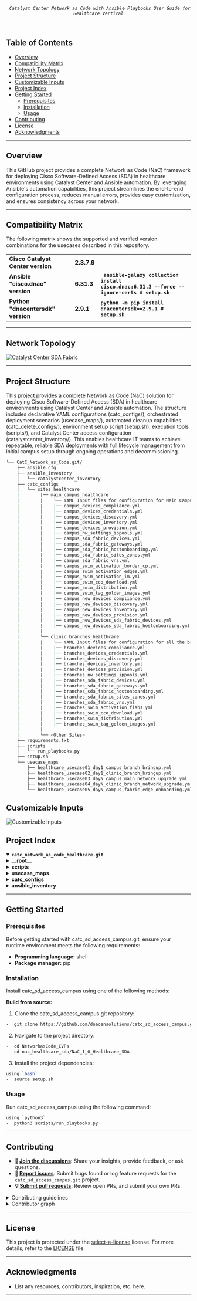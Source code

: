<p align="center">
	<em><code> Catalyst Center Network as Code with Ansible Playbooks User Guide for Healthcare Vertical</code></em>
</p>
<p align="center">
	<!-- default option, no dependency badges. -->
</p>
<br>

##  Table of Contents

- [Overview](#overview)
- [Compatibility Matrix](#compatibility-matrix)
- [Network Topology](#network-topology)  
- [Project Structure](#project-structure)
- [Customizable Inputs](#customizable-inputs)
- [Project Index](#project-index)
- [Getting Started](#getting-started)
  - [Prerequisites](#prerequisites)
  - [Installation](#installation)
  - [Usage](#usage)
- [Contributing](#contributing)
- [License](#license)
- [Acknowledgments](#acknowledgments)

---
## Overview
This GitHub project provides a complete Network as Code (NaC) framework for deploying Cisco Software-Defined Access (SDA) in healthcare environments using Catalyst Center and Ansible automation.
By leveraging Ansible's automation capabilities, this project streamlines the end-to-end configuration process, reduces manual errors, provides easy customization, and ensures consistency across your network.

---
## Compatibility Matrix
The following matrix shows the supported and verified version combinations for the usecases described in this repository.
			<table>
			<tr>
				<td><b>Cisco Catalyst Center version	</b></td>
				<td><b>2.3.7.9</b></td>
			</tr>
			<tr>
				<td><b>Ansible "cisco.dnac" version</b></td>
				<td><b>6.31.3</b></td>
				<td><b><code> ansible-galaxy collection install cisco.dnac:6.31.3 --force --ignore-certs # setup.sh </code></b></td>
			</tr>
			<tr>
				<td><b>Python "dnacentersdk" version </b></td>
				<td><b>2.9.1</b></td>
				<td><b><code>python -m pip install dnacentersdk==2.9.1 # setup.sh </code></b></td>
			</tr>
			</table>

---
## Network Topology
![Catalyst Center SDA Fabric](images_healthcare_sda/Catc_Healthcare_SDA_Topology.jpg)

---
## Project Structure
This project provides a complete Network as Code (NaC) solution for deploying Cisco Software-Defined Access (SDA) in healthcare environments using Catalyst Center and Ansible automation. The structure includes declarative YAML configurations (catc_configs/), orchestrated deployment scenarios (usecase_maps/), automated cleanup capabilities (catc_delete_configs/), environment setup script (setup.sh), execution tools (scripts/), and Catalyst Center access configuration (catalystcenter_inventory/). This enables healthcare IT teams to achieve repeatable, reliable SDA deployments with full lifecycle management from initial campus setup through ongoing operations and decommissioning.

```sh
└── CatC_Network_as_Code.git/
    ├── ansible.cfg
    ├── ansible_inventory
    │   └── catalystcenter_inventory
    ├── catc_configs
    │   └── sites_healthcare
    |        |── main_campus_healthcare
    |        |    └── YAML Input files for configuration for Main Campus Site
    |        |    |── campus_devices_compliance.yml
    |        |    |── campus_devices_credentials.yml
    |        |    |── campus_devices_discovery.yml
    |        |    |── campus_devices_inventory.yml
    |        |    |── campus_devices_provision.yml
    |        |    |── campus_nw_settings_ippools.yml
    |        |    |── campus_sda_fabric_devices.yml
    |        |    |── campus_sda_fabric_gateways.yml
    |        |    |── campus_sda_fabric_hostonboarding.yml
    |        |    |── campus_sda_fabric_sites_zones.yml
    |        |    |── campus_sda_fabric_vns.yml
    |        |    |── campus_swim_activation_border_cp.yml
    |        |    |── campus_swim_activation_edges.yml
    |        |    |── campus_swim_activation_im.yml
    |        |    |── campus_swim_cco_download.yml
    |        |    |── campus_swim_distribution.yml
    |        |    |── campus_swim_tag_golden_images.yml
    |        |    |── campus_new_devices_compliance.yml
    |        |    |── campus_new_devices_discovery.yml
    |        |    |── campus_new_devices_inventory.yml
    |        |    |── campus_new_devices_provision.yml
    |        |    |── campus_new_devices_sda_fabric_devices.yml
    |        |    |── campus_new_devices_sda_fabric_hostonboarding.yml
    |        |    
    |        └── clinic_branches_healthcare
    |        |    └── YAML Input files for configuration for all the brnaches sites 
    |        |    |── branches_devices_compliance.yml
    |        |    |── branches_devices_credentials.yml
    |        |    |── branches_devices_discovery.yml
    |        |    |── branches_devices_inventory.yml
    |        |    |── branches_devices_provision.yml
    |        |    |── branches_nw_settings_ippools.yml
    |        |    |── branches_sda_fabric_devices.yml
    |        |    |── branches_sda_fabric_gateways.yml
    |        |    |── branches_sda_fabric_hostonboarding.yml
    |        |    |── branches_sda_fabric_sites_zones.yml
    |        |    |── branches_sda_fabric_vns.yml
    |        |    |── branches_swim_activation_fiabs.yml
    |        |    |── branches_swim_cco_download.yml
    |        |    |── branches_swim_distribution.yml
    |        |    |── branches_swim_tag_golden_images.yml
    |        |    
    |        └── <Other Sites> 
    ├── requirements.txt
    ├── scripts
    │   └── run_playbooks.py
    ├── setup.sh
    └── usecase_maps
        ├── healthcare_usecase01_day1_campus_branch_bringup.yml
        ├── healthcare_usecase02_day1_clinic_branch_bringup.yml
        ├── healthcare_usecase03_dayN_campus_main_network_upgrade.yml
        ├── healthcare_usecase04_dayN_clinic_branch_network_upgrade.yml
        └── healthcare_usecase05_dayN_campus_fabric_edge_onboarding.yml
```
## Customizable Inputs
![Customizable Inputs](images_healthcare_sda/guideline.jpg)

## Project Index
<details open>
	<summary><b><code>catc_network_as_code_healthcare.git</code></b></summary>
	<details> <!-- __root__ submodule -->
		<summary><b>__root__</b></summary>
		<blockquote>
			<table>
			<tr>
				<td><b><a href='https://github.com/DNACENSolutions/NetworkasCode_CVPs/tree/main/nac_healthcare_sda/NaC_1_0_Healthcare_SDA/setup.sh'>setup.sh</a></b></td>
				<td><code>-  Setup script to create your python environment and install catalyst center python sdk (dnacentersdk) and ansible collection (cisco.dnac)</code></td>
			</tr>
			<tr>
				<td><b><a href='https://github.com/DNACENSolutions/NetworkasCode_CVPs/tree/main/nac_healthcare_sda/NaC_1_0_Healthcare_SDA/requirements.txt'>requirements.txt</a></b></td>
				<td><code>-  This file contains the required python modules. this file is used by setup.sh script</code></td>
			</tr>
			</table>
		</blockquote>
	</details>
	<details> <!-- scripts submodule -->
		<summary><b>scripts</b></summary>
		<blockquote>
			<table>
			<tr>
				<td><b><a href='https://github.com/DNACENSolutions/NetworkasCode_CVPs/tree/main/nac_healthcare_sda/NaC_1_0_Healthcare_SDA/scripts/run_playbooks.py'>run_playbooks.py</a></b></td>
				<td><code>-  This python tool is to run the ansible playbooks with inputs files preprogrammed in the usecase_maps files. the tool lets you choose option to validate the input, execute the playbook or do both. further it gives option for user to run the catalyst center configuration use cases individually, or in a sub-group of use case, or all the use case in the order specified in the input file selected from usecase_maps directory.</code></td>
			</tr>
			</table>
		</blockquote>
	</details>
	<details> <!-- usecase_maps submodule -->
		<summary><b>usecase_maps </b></summary>
		<blockquote>
			<table>
			<tr>
			    <td><b><a href='https://github.com/DNACENSolutions/NetworkasCode_CVPs/tree/main/nac_healthcare_sda/NaC_1_0_Healthcare_SDA/usecase_maps/healthcare_usecase01_day1_campus_branch_bringup.yml'>healthcare_usecase01_day1_<br>campus_branch_bringup.yml</a></b><br><br>
				<img src="images_healthcare_sda/Campus_small.jpg" width="240" >
				</td>
			<td><br><br>
				<code>- This yaml usecase deploys a large main campus fabric with below scale :</code> <br> 
				<code>  2 co-located border/cps, 100 fabric edges; </code><br> 
				<code>  64 virtual networks, 256 ip pools; </code><br>
				<code>  onboard all 150 ports on a 3-member-stack fabric edge </code><br>
                <code>- This usecase consists of 9 operations in below sequence :</code><br>
                <code>  #step1: campus site devices discovery </code><br>
                <code>  #step2: campus site create sda fabric sites fabric zones</code><br>
                <code>  #step3: campus site reserve ip address pools </code><br>
                <code>  #step4: campus site assign virtual networks to fabric </code><br>
                <code>  #step5: campus site assign l2 and l3 gateways to fabric </code><br>
                <code>  #step6: campus site assign devices inventory properties </code><br>
                <code>  #step7: campus site assign and provision devices</code><br>
                <code>  #step8: campus site add devices to fabric site as boder, cp and edge nodes </code><br>
                <code>  #step9: campus site enable host onboarding in fabric edge devices </code>
			</td>
			</tr>
			<tr>
				<td><b><a href='https://github.com/DNACENSolutions/NetworkasCode_CVPs/tree/main/nac_healthcare_sda/NaC_1_0_Healthcare_SDA/usecase_maps/healthcare_usecase02_day1_clinic_branch_bringup.yml'>healthcare_usecase02_day1_<br>clinic_branch_bringup.yml</a></b><br><br>
				 <img src="images_healthcare_sda/Branch_small.jpg" width="240">
				</td>
                <td><br>
				<code>- This yaml usecase deploys 50 remote branch fiab sites, each with ip transit and sda transit enabled. </code><br>
                <code>- This usecase consists of 8 operations in below sequence :</code><br><br>
                <code>  #step1: branch sites devices discovery </code><br>
                <code>  #step2: branch sites create sda fabric sites </code><br>
                <code>  #step3: branch sites reserve ip address pools </code><br>
                <code>  #step4: branch sites assign virtual networks to fabric </code><br>
                <code>  #step5: branch sites assign l2 and l3 gateways to fabric </code><br>
                <code>  #step6: branch sites assign devices inventory properties</code><br>
                <code>  #step7: branch sites assign and provision devices </code><br>
                <code>  #step8: branch sites add devices to fabric site as fiab (border|cp|edge) with ip transit and sda transit </code>
				</td>
			</tr>
			<tr>
				<td><b><a href='https://github.com/DNACENSolutions/NetworkasCode_CVPs/tree/main/nac_healthcare_sda/NaC_1_0_Healthcare_SDA/usecase_maps/healthcare_usecase03_dayN_campus_main_network_upgrade.yml'>healthcare_usecase03_dayn_<br>campus_main_network_upgrade.yml</a></b></td>
                <td><code>-  This yaml usecase performs network upgrade at main campus site: <br>
				- 2 co-located border/cps;<br>
				- 1 intermediate node; <br>
				- 10 fabric edges <br>
                This usecase consists of 7 operations in below sequence :<br><br>
                #step1: swim upgrade the devices on sites - cco download<br>
                #step2: swim upgrade the devices on sites - tagging golden images<br>
                #step3: swim upgrade the devices on sites - image distribution<br>
                #step4: swim upgrade the devices on sites - image activation on edge nodes<br>
                #step5: swim upgrade the devices on sites - image activation on intermedia-nodes<br>
                #step6: swim upgrade the devices on sites - image activation on border-cp-nodes<br>
                #step7: post swim network devices compliance check<br><br></code></td>
			</tr>
			<tr>
				<td><b><a href='https://github.com/DNACENSolutions/NetworkasCode_CVPs/tree/main/nac_healthcare_sda/NaC_1_0_Healthcare_SDA/usecase_maps/healthcare_usecase04_dayN_clinic_branch_network_upgrade.yml'>healthcare_usecase04_dayn_<br>clinic_branch_network_upgrade.ym</a></b></td>
                <td><code>-  This yaml usecase performs network ugrade at 5 remote branches, each with fiab.<br>
                This usecase consists of 5 operations in below sequence : <br><br>
                #step1: swim upgrade the devices on sites - cco download<br>
                #step2: swim upgrade the devices on sites - tagging golden images<br>
                #step3: swim upgrade the devices on sites - image distribution<br>
                #step4: swim upgrade the devices on sites - image activation on fiab nodes<br>
                #step5: post swim network devices compliance check <br><br></code></td>
			</tr>
			<tr>
				<td><b><a href='https://github.com/DNACENSolutions/NetworkasCode_CVPs/tree/main/nac_healthcare_sda/NaC_1_0_Healthcare_SDA/usecase_maps/healthcare_usecase05_dayN_campus_fabric_edge_onboarding.yml'>healthcare_usecase05_dayn_<br>campus_fabric_edge_onboarding.yml</a></b></td>
                <td><code>-  This yaml usecase performs network expansion via onboarding a new fabric edge and onboarding all ports on this edge device for wired and wireless applications. <br>
                This usecase consists of 6 operations in below sequence:<br><br>
                #step1 : discover new devices for the site<br>
                #step2 : assign new devices inventory properties<br>
                #step3 : assign new devices to sites and provision new devices on sites<br>
                #step4 : add new devices to fabric as edge(s) <br>
                #step5 : manage host port onboarding on new edge devices<br>
                #step6 : check network compliance on new devices <br><br></code></td>
			</tr>
			</table>
		</blockquote>
	</details>
	<details> <!-- catc_configs submodule -->
		<summary><b>catc_configs</b></summary>
		<blockquote>
			<details>
				<summary><b>sites</b></summary>
				<blockquote>
					<details>
						<summary><b>main_campus_healthcare</b></summary>
						<blockquote>
							<table>
							<tr>
								<td><b><a href='https://github.com/DNACENSolutions/NetworkasCode_CVPs/tree/main/nac_healthcare_sda/NaC_1_0_Healthcare_SDA/catc_configs/sites_healthcare/main_campus_healthcare/campus_devices_discovery.yml'> campus_devices_discovery.yml </a></b></td>
								<td>
								<code>- This file contains configurations required to discover network devices and add them to the inventory.</code><br> 
								<code>- This example discovers devices via ip address range(s) </code><br> 
								<code>- Related playbook <a href='https://github.com/cisco-en-programmability/catalyst-center-ansible-iac/blob/main/workflows/device_discovery/readme.md'>device_discovery_playbook</a></code>
								</td>
							</tr>
							<tr>
								<td><b><a href='https://github.com/DNACENSolutions/NetworkasCode_CVPs/tree/main/nac_healthcare_sda/NaC_1_0_Healthcare_SDA/catc_configs/sites_healthcare/main_campus_healthcare/campus_sda_fabric_sites_zones.yml'>campus_sda_fabric_sites_zones.yml</a></b></td>
								<td>
								<code>- This file contains configuration required to create fabric sites. </code><br> 
								<code>- This example create a single fabric site. </code><br>
								<code>- Related playbook <a href='https://github.com/cisco-en-programmability/catalyst-center-ansible-iac/blob/main/workflows/sda_fabric_sites_zones/readme.md'>sda_fabric_sites_zones_playbook</a></code>
								</td>
							</tr>
							<tr>
								<td><b><a href='https://github.com/DNACENSolutions/NetworkasCode_CVPs/tree/main/nac_healthcare_sda/NaC_1_0_Healthcare_SDA/catc_configs/sites_healthcare/main_campus_healthcare/campus_nw_settings_ippools.yml'>campus_nw_settings_ippools.yml</a></b></td>
								<td>
									<code>- This file contains configurations required to design and reserve the IP pools for the site.</code><br>
									<code>- This example reserves 256 IP pools for the campus site.</code><br>
									<code>- Related playbook <a href='https://github.com/cisco-en-programmability/catalyst-center-ansible-iac/blob/main/workflows/network_settings/readme.md'>network_settings_playbook</a></code>
								</td>
							</tr>
							<tr>
								<td><b><a href='https://github.com/DNACENSolutions/NetworkasCode_CVPs/tree/main/nac_healthcare_sda/NaC_1_0_Healthcare_SDA/catc_configs/sites_healthcare/main_campus_healthcare/campus_sda_fabric_vns.yml'>campus_sda_fabric_vns.yml</a></b></td>
								<td>
									<code>- This file contains configurations required to assign VNs (virtual networks) to fabric sites.</code><br>
									<code>- This example assigns a total of 64 VNs to a single fabric.</code><br><br>
									<code>⚠️ Scale consideration:</code><br>
									<code>- Catalyst Center 2.3.7.9 R-API for adding VNs supports max 20 VNs per payload. For more than 20, construct YAML in blocks (each block &lt;=20 VNs).</code><br><br>
									<code>✏️ Example YAML (add 40 VNs to a fabric):</code><br>
									<code>sda_fabric_virtual_networks_details:</code><br>
									<code># add first 20 VNs</code><br>
									<code>- virtual_networks:</code><br>
									<code>&emsp;- vn_name: "scale_vn_1"</code><br>
									<code>&emsp;&emsp;fabric_site_locations:</code><br>
									<code>&emsp;&emsp;...</code><br>
									<code>&emsp;- vn_name: "scale_vn_20"</code><br>
									<code>&emsp;&emsp;fabric_site_locations:</code><br>
									<code># add next 20 VNs</code><br>
									<code>- virtual_networks:</code><br>
									<code>&emsp;- vn_name: "scale_vn_21"</code><br>
									<code>&emsp;&emsp;fabric_site_locations:</code><br>
									<code>&emsp;&emsp;...</code><br>
									<code>&emsp;- vn_name: "scale_vn_40"</code><br>
									<code>&emsp;&emsp;fabric_site_locations:</code><br><br>
									<code>- Related playbook <a href='https://github.com/cisco-en-programmability/catalyst-center-ansible-iac/blob/main/workflows/sda_virtual_networks_l2_l3_gateways/readme.md'>sda_virtual_networks_l2_l3_gateways_playbook</a></code>
								</td>
							</tr>
							<tr>
								<td><b><a href='https://github.com/DNACENSolutions/NetworkasCode_CVPs/tree/main/nac_healthcare_sda/NaC_1_0_Healthcare_SDA/catc_configs/sites_healthcare/main_campus_healthcare/campus_sda_fabric_gateways.yml'>campus_sda_fabric_gateways.yml</a></b></td>
								<td>
									<code>- This file contains configurations required to assign L2 and L3 (anycast) gateways to fabric sites.</code><br>
									<code>- This example assigns a total of 256 L3 anycast gateways (4 gateways per VN × 64 VNs).</code><br><br>
									<code>⚠️ Scale consideration:</code><br>
									<code>- Catalyst Center 2.3.7.9 R-API for adding gateways supports max 20 gateways per payload. For more than 20, construct YAML in blocks (each block &lt;=20 gateways).</code><br><br>
									<code>✏️ Example YAML (add 40 gateways to a fabric):</code><br>
									<code>sda_fabric_virtual_networks_details:</code><br>
									<code># add first 20 gateways</code><br>
									<code>- anycast_gateways:</code><br>
									<code>&emsp;- vn_name: "any_vn"</code><br>
									<code>&emsp;&emsp;fabric_site_locations:</code><br>
									<code>&emsp;&emsp;ip_pool_name: "scale_pool_1"</code><br>
									<code>&emsp;&emsp;...</code><br>
									<code>&emsp;- vn_name: "any_vn"</code><br>
									<code>&emsp;&emsp;fabric_site_locations:</code><br>
									<code>&emsp;&emsp;ip_pool_name: "scale_pool_20"</code><br>
									<code># add next 20 gateways</code><br>
									<code>- anycast_gateways:</code><br>
									<code>&emsp;- vn_name: "any_vn"</code><br>
									<code>&emsp;&emsp;fabric_site_locations:</code><br>
									<code>&emsp;&emsp;ip_pool_name: "scale_pool_21"</code><br>
									<code>&emsp;&emsp;...</code><br>
									<code>&emsp;- vn_name: "any_vn"</code><br>
									<code>&emsp;&emsp;fabric_site_locations:</code><br>
									<code>&emsp;&emsp;ip_pool_name: "scale_pool_40"</code><br><br>
									<code>- Related playbook <a href='https://github.com/cisco-en-programmability/catalyst-center-ansible-iac/blob/main/workflows/sda_virtual_networks_l2_l3_gateways/readme.md'>sda_virtual_networks_l2_l3_gateways_playbook</a></code>
								</td>
							</tr>
							<tr>
								<td><b><a href='https://github.com/DNACENSolutions/NetworkasCode_CVPs/tree/main/nac_healthcare_sda/NaC_1_0_Healthcare_SDA/catc_configs/sites_healthcare/main_campus_healthcare/campus_devices_inventory.yml'>campus_devices_inventory.yml</a></b></td>
								<td>
									<code>- This file contains configurations for inventory operations: add, assign to site, provision, update, resync, role change, delete.</code><br>
									<code>- This example assigns roles (access, distribution, core, border) to all devices.</code><br>
									<code>- Related playbook <a href='https://github.com/cisco-en-programmability/catalyst-center-ansible-iac/blob/main/workflows/inventory/readme.md'>inventory_playbook</a></code>
								</td>
							</tr>
							<tr>
								<td><b><a href='https://github.com/DNACENSolutions/NetworkasCode_CVPs/tree/main/nac_healthcare_sda/NaC_1_0_Healthcare_SDA/catc_configs/sites_healthcare/main_campus_healthcare/campus_devices_provision.yml'>campus_devices_provision.yml</a></b></td>
								<td>
									<code>- This file contains configurations for provisioning operations (assign, provision, reprovision, unprovision).</code><br>
									<code>- This example assigns devices to the site and provisions them.</code><br>
									<code>- Related playbook <a href='https://github.com/cisco-en-programmability/catalyst-center-ansible-iac/blob/main/workflows/provision/readme.md'>provision_playbook</a></code>
								</td>
							</tr>
							<tr>
								<td><b><a href='https://github.com/DNACENSolutions/NetworkasCode_CVPs/tree/main/nac_healthcare_sda/NaC_1_0_Healthcare_SDA/catc_configs/sites_healthcare/main_campus_healthcare/campus_sda_fabric_devices.yml'>campus_sda_fabric_devices.yml</a></b></td>
								<td>
									<code>- This file contains configurations for fabric device roles (control plane, border, edge, wireless controller) and border L2/L3 handoff settings.</code><br>
									<code>- This example assigns 2 border/CP nodes and 100 edge nodes in a single fabric site.</code><br><br>
									<code>⚠️ Performance consideration:</code><br>
									<code>- When multiple fabric sites exist, place all devices for the same fabric into a single list to generate one fabric task, reducing orchestration overhead.</code><br>
									<code>✏️ Example (2 fabric sites):</code><br>
									<code>fabric_devices_details:</code><br>
									<code>- fabric_devices:</code><br>
									<code>&emsp;fabric_name: "scale_fabric_1"</code><br>
									<code>&emsp;device_config:</code><br>
									<code>&emsp;&emsp;- device_ip: ip_1</code><br>
									<code>&emsp;&emsp;&emsp;device_roles: [control_plane_node, border_node]</code><br>
									<code>&emsp;&emsp;- device_ip: ip_2</code><br>
									<code>&emsp;&emsp;&emsp;device_roles: [edge_node]</code><br>
									<code>&emsp;&emsp;...</code><br>
									<code>- fabric_devices:</code><br>
									<code>&emsp;fabric_name: "scale_fabric_2"</code><br>
									<code>&emsp;device_config:</code><br>
									<code>&emsp;&emsp;- device_ip: ip_a</code><br>
									<code>&emsp;&emsp;&emsp;device_roles: [control_plane_node, border_node]</code><br>
									<code>&emsp;&emsp;- device_ip: ip_b</code><br>
									<code>&emsp;&emsp;&emsp;device_roles: [edge_node]</code><br><br>
									<code>⚠️ Dependency consideration:</code><br>
									<code>- If a fabric site has zones, create/control-plane/border devices at the site level before adding devices under zones.</code><br>
									<code>✏️ Example (site + child zone):</code><br>
									<code>fabric_devices_details:</code><br>
									<code>- fabric_devices:</code><br>
									<code>&emsp;fabric_name: "fabric_site"</code><br>
									<code>&emsp;device_config:</code><br>
									<code>&emsp;&emsp;- device_ip: ip_cp_border</code><br>
									<code>&emsp;&emsp;&emsp;device_roles: [control_plane_node, border_node]</code><br>
									<code>&emsp;&emsp;- device_ip: ip_edge_1</code><br>
									<code>&emsp;&emsp;&emsp;device_roles: [edge_node]</code><br>
									<code>- fabric_devices:</code><br>
									<code>&emsp;fabric_name: "fabric_zone"</code><br>
									<code>&emsp;device_config:</code><br>
									<code>&emsp;&emsp;- device_ip: ip_zone_edge_1</code><br>
									<code>&emsp;&emsp;&emsp;device_roles: [edge_node]</code><br><br>
									<code>⚠️ Scale consideration:</code><br>
									<code>- Catalyst Center 2.3.7.9 R-API max: 50 devices per payload per fabric. The playbook auto-batches beyond 50 while you can still list all devices together.</code><br>
									<code>✏️ Example (100 devices single fabric):</code><br>
									<code>fabric_devices_details:</code><br>
									<code>- fabric_devices:</code><br>
									<code>&emsp;fabric_name: "big_fabric_site"</code><br>
									<code>&emsp;device_config:</code><br>
									<code>&emsp;&emsp;- device_ip: ip_1</code><br>
									<code>&emsp;&emsp;&emsp;device_roles: [control_plane_node, border_node]</code><br>
									<code>&emsp;&emsp;- device_ip: ip_2</code><br>
									<code>&emsp;&emsp;&emsp;device_roles: [edge_node]</code><br>
									<code>&emsp;&emsp;...</code><br>
									<code>&emsp;&emsp;- device_ip: ip_100</code><br>
									<code>&emsp;&emsp;&emsp;device_roles: [edge_node]</code><br>
									<code>- Related playbook <a href='https://github.com/cisco-en-programmability/catalyst-center-ansible-iac/blob/main/workflows/sda_fabric_device_roles/readme.md'>sda_fabric_device_roles_playbook</a></code>
								</td>
							</tr>
							<tr>
								<td><b><a href='https://github.com/DNACENSolutions/NetworkasCode_CVPs/tree/main/nac_healthcare_sda/NaC_1_0_Healthcare_SDA/catc_configs/sites_healthcare/main_campus_healthcare/campus_sda_fabric_hostonboarding.yml'>campus_sda_fabric_hostonboarding.yml</a></b></td>
								<td>
									<code>- This file contains configurations for host (port) onboarding: add/update/delete port assignments and port channels.</code><br>
									<code>- This example onboards 150+ ports on a 3-member stack edge.</code><br>
									<code>⚠️ Scale: API supports max 400 ports per payload; split large sets into blocks.</code><br>
									<code>- Related playbook <a href='https://github.com/cisco-en-programmability/catalyst-center-ansible-iac/blob/main/workflows/sda_hostonboarding/readme.md'>sda_hostonboarding_playbook</a></code>
								</td>
							</tr>
							<tr>
								<td><b><a href='https://github.com/DNACENSolutions/NetworkasCode_CVPs/tree/main/nac_healthcare_sda/NaC_1_0_Healthcare_SDA/catc_configs/sites_healthcare/main_campus_healthcare/campus_swim_cco_download.yml'>campus_swim_cco_download.yml</a></b></td>
								<td>
									<code>- This file contains configurations for image lifecycle: CCO download, tagging, distribution, activation.</code><br>
									<code>- This example downloads Catalyst images from CCO into the repository.</code><br>
									<code>- Related playbook <a href='https://github.com/cisco-en-programmability/catalyst-center-ansible-iac/blob/main/workflows/swim/readme.md'>swim_playbook</a></code>
								</td>
							</tr>
							<tr>
								<td><b><a href='https://github.com/DNACENSolutions/NetworkasCode_CVPs/tree/main/nac_healthcare_sda/NaC_1_0_Healthcare_SDA/catc_configs/sites_healthcare/main_campus_healthcare/campus_swim_tag_golden_images.yml'>campus_swim_tag_golden_images.yml</a></b></td>
								<td>
									<code>- This file contains configurations for golden image tagging and management.</code><br>
									<code>- This example tags golden images for target devices.</code><br>
									<code>- Related playbook <a href='https://github.com/cisco-en-programmability/catalyst-center-ansible-iac/blob/main/workflows/swim/readme.md'>swim_playbook</a></code>
								</td>
							</tr>
							<tr>
								<td><b><a href='https://github.com/DNACENSolutions/NetworkasCode_CVPs/tree/main/nac_healthcare_sda/NaC_1_0_Healthcare_SDA/catc_configs/sites_healthcare/main_campus_healthcare/campus_swim_distribution.yml'>campus_swim_distribution.yml</a></b></td>
								<td>
									<code>- This file contains configurations for image distribution to devices.</code><br>
									<code>- This example distributes staged images to targets.</code><br>
									<code>- Related playbook <a href='https://github.com/cisco-en-programmability/catalyst-center-ansible-iac/blob/main/workflows/swim/readme.md'>swim_playbook</a></code>
								</td>
							</tr>
							<tr>
								<td><b><a href='https://github.com/DNACENSolutions/NetworkasCode_CVPs/tree/main/nac_healthcare_sda/NaC_1_0_Healthcare_SDA/catc_configs/sites_healthcare/main_campus_healthcare/campus_swim_activation_edges.yml'>campus_swim_activation_edges.yml</a></b></td>
								<td>
									<code>- This file contains configurations for image activation on edge devices.</code><br>
									<code>- This example activates images on edge nodes.</code><br>
									<code>- Related playbook <a href='https://github.com/cisco-en-programmability/catalyst-center-ansible-iac/blob/main/workflows/swim/readme.md'>swim_playbook</a></code>
								</td>
							</tr>
							<tr>
								<td><b><a href='https://github.com/DNACENSolutions/NetworkasCode_CVPs/tree/main/nac_healthcare_sda/NaC_1_0_Healthcare_SDA/catc_configs/sites_healthcare/main_campus_healthcare/campus_swim_activation_im.yml'>campus_swim_activation_im.yml</a></b></td>
								<td>
									<code>- This file contains configurations for image activation on intermediate devices.</code><br>
									<code>- This example activates images on intermediate nodes.</code><br>
									<code>- Related playbook <a href='https://github.com/cisco-en-programmability/catalyst-center-ansible-iac/blob/main/workflows/swim/readme.md'>swim_playbook</a></code>
								</td>
							</tr>
							<tr>
								<td><b><a href='https://github.com/DNACENSolutions/NetworkasCode_CVPs/tree/main/nac_healthcare_sda/NaC_1_0_Healthcare_SDA/catc_configs/sites_healthcare/main_campus_healthcare/campus_swim_activation_border_cp.yml'>campus_swim_activation_border_cp.yml</a></b></td>
								<td>
									<code>- This file contains configurations for image activation on border and control-plane devices.</code><br>
									<code>- This example activates images on border/CP nodes.</code><br>
									<code>- Related playbook <a href='https://github.com/cisco-en-programmability/catalyst-center-ansible-iac/blob/main/workflows/swim/readme.md'>swim_playbook</a></code>
								</td>
							</tr>
							<tr>
								<td><b><a href='https://github.com/DNACENSolutions/NetworkasCode_CVPs/tree/main/nac_healthcare_sda/NaC_1_0_Healthcare_SDA/catc_configs/sites_healthcare/main_campus_healthcare/campus_devices_compliance.yml'>campus_devices_compliance.yml</a></b></td>
								<td>
									<code>- This file contains configurations for device compliance assessment.</code><br>
									<code>- This example runs compliance checks on multiple fabric devices.</code><br>
									<code>- Related playbook <a href='https://github.com/cisco-en-programmability/catalyst-center-ansible-iac/blob/main/workflows/network_compliance/readme.md'>network_compliance_playbook</a></code>
								</td>
							</tr>
							<tr>
								<td><b><a href='https://github.com/DNACENSolutions/NetworkasCode_CVPs/tree/main/nac_healthcare_sda/NaC_1_0_Healthcare_SDA/catc_configs/sites_healthcare/main_campus_healthcare/campus_new_devices_discovery.yml'>campus_new_devices_discovery.yml</a></b></td>
								<td>
									<code>- This file contains configurations required to discover new network devices and add them to the inventory.</code><br>
									<code>- This example discovers a single new device.</code><br>
									<code>- Related playbook <a href='https://github.com/cisco-en-programmability/catalyst-center-ansible-iac/blob/main/workflows/device_discovery/readme.md'>device_discovery_playbook</a></code>
								</td>
							</tr>							
							<tr>
								<td><b><a href='https://github.com/DNACENSolutions/NetworkasCode_CVPs/tree/main/nac_healthcare_sda/NaC_1_0_Healthcare_SDA/catc_configs/sites_healthcare/main_campus_healthcare/campus_new_devices_inventory.yml'>campus_new_devices_inventory.yml</a></b></td>
								<td>
									<code>- This file contains configurations for inventory operations for a newly discovered device.</code><br>
									<code>- This example assigns the access role to the new device.</code><br>
									<code>- Related playbook <a href='https://github.com/cisco-en-programmability/catalyst-center-ansible-iac/blob/main/workflows/inventory/readme.md'>inventory_playbook</a></code>
								</td>
							</tr>
							<tr>
								<td><b><a href='https://github.com/DNACENSolutions/NetworkasCode_CVPs/tree/main/nac_healthcare_sda/NaC_1_0_Healthcare_SDA/catc_configs/sites_healthcare/main_campus_healthcare/campus_new_devices_provision.yml'>campus_new_devices_provision.yml</a></b></td>
								<td>
									<code>- This file contains provisioning configurations for the newly discovered device.</code><br>
									<code>- This example assigns the new device to the site and provisions it.</code><br>
									<code>- Related playbook <a href='https://github.com/cisco-en-programmability/catalyst-center-ansible-iac/blob/main/workflows/provision/readme.md'>provision_playbook</a></code>
								</td>
							</tr>
							<tr>
								<td><b><a href='https://github.com/DNACENSolutions/NetworkasCode_CVPs/tree/main/nac_healthcare_sda/NaC_1_0_Healthcare_SDA/catc_configs/sites_healthcare/main_campus_healthcare/campus_new_devices_sda_fabric_devices.yml'>campus_new_devices_sda_fabric_devices.yml</a></b></td>
								<td>
									<code>- This file contains configurations to add the new device to the fabric as an edge node.</code><br>
									<code>- This example assigns fabric edge role to the new device.</code><br>
									<code>- Related playbook <a href='https://github.com/cisco-en-programmability/catalyst-center-ansible-iac/blob/main/workflows/sda_fabric_device_roles/readme.md'>sda_fabric_device_roles_playbook</a></code>
								</td>
							</tr>							
							<tr>
								<td><b><a href='https://github.com/DNACENSolutions/NetworkasCode_CVPs/tree/main/nac_healthcare_sda/NaC_1_0_Healthcare_SDA/catc_configs/sites_healthcare/main_campus_healthcare/campus_new_devices_compliance.yml'>campus_new_devices_compliance.yml</a></b></td>
								<td>
									<code>- This file contains configurations to perform compliance check on the new device.</code><br>
									<code>- This example runs compliance for a single device.</code><br>
									<code>- Related playbook <a href='https://github.com/cisco-en-programmability/catalyst-center-ansible-iac/blob/main/workflows/network_compliance/readme.md'>network_compliance_playbook</a></code>
								</td>
							</tr>							
							</table>
						</blockquote>
					</details>
					<details>
						<summary><b>clinic_branches_healthcare</b></summary>
						<blockquote>
							<table>
							<tr>
								<td><b><a href='https://github.com/DNACENSolutions/NetworkasCode_CVPs/tree/main/nac_healthcare_sda/NaC_1_0_Healthcare_SDA/catc_configs/sites_healthcare/clinic_branches_healthcare/branches_device_discovery.yml'>branches_device_discovery.yml</a></b></td>
								<td>
								<code>- This file contains configurations required to discover network devices and add them to the inventory. </code><br>
								<code>- This example discovers devices via ip address range(s)</code><br>
								<code>- Related playbook <a href='https://github.com/cisco-en-programmability/catalyst-center-ansible-iac/blob/main/workflows/device_discovery/readme.md'>device_discovery_playbook</a></code>
								</td>
							</tr>
							<tr>
								<td><b><a href='https://github.com/DNACENSolutions/NetworkasCode_CVPs/tree/main/nac_healthcare_sda/NaC_1_0_Healthcare_SDA/catc_configs/sites_healthcare/clinic_branches_healthcare/branches_sda_fabric_sites_zones.yml'>branches_sda_fabric_sites_zones.yml</a></b></td>
								<td>
								<code>- This file contains configuration required to create fabric sites. </code><br>
								<code>- This example creates 50 remote branch sites with closed-authetication profile </code><br> 
								<code>- Related playbook <a href='https://github.com/cisco-en-programmability/catalyst-center-ansible-iac/blob/main/workflows/sda_fabric_sites_zones/readme.md'>sda_fabric_sites_zones_playbook</a></code>
								</td>
							</tr>
							<tr>
								<td><b><a href='https://github.com/DNACENSolutions/NetworkasCode_CVPs/tree/main/nac_healthcare_sda/NaC_1_0_Healthcare_SDA/catc_configs/sites_healthcare/clinic_branches_healthcare/branches_nw_settings_ippools.yml'>branches_nw_settings_ippools.yml</a></b></td>
								<td>
								<code>- This file contains configurations required to design and reserve the ip pools for the site.</code> <br>
								<code>- This example reserves 150 ip pools across 50 branch sites. </code><br>
								<code>- Reserve ip address pools for each branch sites. <br> ❯ related playbook <a href='https://github.com/cisco-en-programmability/catalyst-center-ansible-iac/blob/main/workflows/network_settings/readme.md'>network_settings_playbook</a></code>
								</td>
							</tr>
							<tr>
								<td><b><a href='https://github.com/DNACENSolutions/NetworkasCode_CVPs/tree/main/nac_healthcare_sda/NaC_1_0_Healthcare_SDA/catc_configs/sites_healthcare/clinic_branches_healthcare/branches_sda_fabric_vns.yml'>branches_sda_fabric_vns.yml</a></b></td>
								<td>
								<code>- This file contains configurations required to assign vns (virtual networks) to fabric sites.</code><br>
								<code>- This example assign 50 vns across 50 fabric sites (1 vns per fabric x 50 fabric sites), and assign infra_vn to all 50 fabric sites </code><br>
								<code>⚠️ Scale consideration:</code><br>
								<code>catc 2.3.7.9 rapi for adding vn supports max 20 vn per payload. with more than 20 vns, yaml needs to be constructed in blocks where each block contains 20 vns.</code><br>
								<code>catc 2.3.7.9 rapi for adding vn , a single virtual network cannot be assigned to more than 200 unique fabric sites or zones in a single request. with more than 200 fabric sites/zones which shared the same vn, yaml needs to be constructed in blocks where each block contains 200 sites/zones.</code><br>
								<code>✏️ example yaml (add 40 vns to fabric)</code><br>
								<code>sda_fabric_virtual_networks_details:</code><br>
								<code># add first 20 vn</code><br>
								<code>- virtual_networks:</code><br>
								<code>&emsp; - vn_name: "scale_vn_1"</code><br>
								<code>&emsp; &emsp;   fabric_site_locations:</code><br>
								<code>&emsp; &emsp;   ...</code><br>
								<code>&emsp; - vn_name: "scale_vn_20"</code><br>
								<code>&emsp; &emsp;    fabric_site_locations:</code><br>
								<code># add next 20 vn</code><br>
								<code>- virtual_networks:</code><br>
								<code>&emsp; - vn_name: "scale_vn_21"</code><br>
								<code>&emsp; &emsp;   fabric_site_locations:</code><br>
								<code>&emsp; &emsp;   ...</code><br>
								<code>&emsp; - vn_name: "scale_vn_40"</code><br>
								<code>&emsp; &emsp;  fabric_site_locations:</code><br>
								<code>✏️ example yaml (add 1 vns to 300 fabric sites)</code><br>
								<code>sda_fabric_virtual_networks_details:</code><br>
								<code># assign "infra_vn" to first 200 sites</code><br>
								<code>- virtual_networks:</code><br>
								<code>&emsp; - vn_name: "infra_vn"</code><br>
								<code>&emsp; &emsp;   fabric_site_locations:</code><br>
								<code>&emsp; &emsp; &emsp; - site_name_hierarchy: "branch_site_1"</code><br>
								<code>&emsp; &emsp; &emsp; &emsp; fabric_type:  "fabric_site"</code><br>
								<code>&emsp; &emsp;   ...</code><br>
								<code>&emsp; &emsp; &emsp; - site_name_hierarchy: "branch_site_200"</code><br>
								<code>&emsp; &emsp; &emsp; &emsp; fabric_type:  "fabric_site"</code><br>
								<code># assign "infra_vn" to next 100 sites</code><br>
								<code>- virtual_networks:</code><br>
								<code>&emsp; - vn_name: "infra_vn"</code><br>
								<code>&emsp; &emsp;   fabric_site_locations:</code><br>
								<code>&emsp; &emsp; &emsp; - site_name_hierarchy: "branch_site_201"</code><br>
								<code>&emsp; &emsp; &emsp; &emsp; fabric_type:  "fabric_site"</code><br>
								<code>&emsp; &emsp;   ...</code><br>
								<code>&emsp; &emsp; &emsp; - site_name_hierarchy: "branch_site_300"</code><br>
								<code>&emsp; &emsp; &emsp; &emsp; fabric_type:  "fabric_site"</code><br>
								<code>-  related playbook <a href='https://github.com/cisco-en-programmability/catalyst-center-ansible-iac/blob/main/workflows/sda_virtual_networks_l2_l3_gateways/readme.md'>sda_virtual_networks_l2_l3_gateways_playbook</a></code>
								</td>
							</tr>
							<tr>
								<td><b><a href='https://github.com/DNACENSolutions/NetworkasCode_CVPs/tree/main/nac_healthcare_sda/NaC_1_0_Healthcare_SDA/catc_configs/sites_healthcare/clinic_branches_healthcare/branches_sda_fabric_gateways.yml'>branches_sda_fabric_gateways.yml</a></b></td>
								</td>
								<td>
								<code>-  This file contains configurations required to assign l2 gateways and l3 gateways to fabric sites.</code><br>
								<code>-  This example assign total 100 l3 anycast gateways to fabric sites. 2 gateways per fabric_site x 50 fabric sites.</code><br>
								<code>⚠️ Scale consideration:</code><br>
								<code>catc 2.3.7.9 rapi for adding gw supports max 20 gw per payload. with more than 20 gws, yaml needs to be constructed in blocks where each block contains 20 gws.</code><br>
								<code>✏️ example yaml (add 40 gws to fabric)</code><br>
								<code>sda_fabric_virtual_networks_details:</code><br>
								<code># add first 20 gateways</code><br>
								<code>- anycast_gateways:</code><br>
								<code>&emsp; - vn_name: "any_vn"</code><br>
								<code>&emsp; &emsp;   fabric_site_locations:</code><br>
								<code>&emsp; &emsp;   ip_pool_name: "scale_pool_1"</code><br>
								<code>&emsp; &emsp;   ...</code><br>
								<code>&emsp; - vn_name: "any_vn"</code><br>
								<code>&emsp; &emsp;   fabric_site_locations:</code><br>
								<code>&emsp; &emsp;   ip_pool_name: "scale_pool_20"</code><br>
								<code># add next 20 gateways</code><br>
								<code>- anycast_gateways:</code><br>
								<code>&emsp; - vn_name: "any_vn"</code><br>
								<code>&emsp; &emsp;   fabric_site_locations:</code><br>
								<code>&emsp; &emsp;   ip_pool_name: "scale_pool_21"</code><br>
								<code>&emsp; &emsp;   ...</code><br>
								<code>&emsp; - vn_name: "any_vn"</code><br>
								<code>&emsp; &emsp;   fabric_site_locations:</code><br>
								<code>&emsp; &emsp;   ip_pool_name: "scale_pool_40"</code><br>
								<code>-  assign 2 l3 gateways to each of the 50 fabric sites.</code><br>
								<code>❯ related playbook <a href='https://github.com/cisco-en-programmability/catalyst-center-ansible-iac/blob/main/workflows/sda_virtual_networks_l2_l3_gateways/readme.md'>sda_virtual_networks_l2_l3_gateways_playbook</a></code>
								</td>
							</tr>
							<tr>
								<td><b><a href='https://github.com/DNACENSolutions/NetworkasCode_CVPs/tree/main/nac_healthcare_sda/NaC_1_0_Healthcare_SDA/catc_configs/sites_healthcare/clinic_branches_healthcare/branches_inventory.yml'>branches_inventory.yml</a></b></td>
								<td>
								<code>- This file contains configuration related to various inventory management tasks within your network, such as adding devices, assigning devices to sites, provisioning, updating devices, resyncing  devices, changing device roles, and deleting devices from the inventory. </code><br>
								<code>- This example assigns inventory role - Access - to all 50 devices accorss 50 sites. </code><br>
								<code>- Related playbook <a href='https://github.com/cisco-en-programmability/catalyst-center-ansible-iac/blob/main/workflows/inventory/readme.md'>inventory_playbook</a></code>
								</td>
							</tr>
							<tr>
								<td><b><a href='https://github.com/DNACENSolutions/NetworkasCode_CVPs/tree/main/nac_healthcare_sda/NaC_1_0_Healthcare_SDA/catc_configs/sites_healthcare/clinic_branches_healthcare/branches_devices_provision.yml'>branches_devices_provision.yml</a></b></td>
								<td>
								<code>- This file contains configurations related to device provisioning, such as assigning device to sites, provisioning, reprovisioning and deleting provisioned devices in catalyst center inventory. </code><br> 
								<code>- This example assigns devices to sites and provision devices in all 50 sites. </code><br>
								<code>- Related playbook <a href='https://github.com/cisco-en-programmability/catalyst-center-ansible-iac/blob/main/workflows/provision/readme.md'>provision_playbook</a></code>
								</td>
							</tr>
							<tr>
								<td><b><a href='https://github.com/DNACENSolutions/NetworkasCode_CVPs/tree/main/nac_healthcare_sda/NaC_1_0_Healthcare_SDA/catc_configs/sites_healthcare/clinic_branches_healthcare/branches_sda_fabric_devices.yml'>branches_sda_fabric_devices.yml</a></b></td>
								<td>
								<code>- This file contains configurations related to fabric device roles, such as assigning and managing device roles (control plane node, edge node, border node, wireless controller) within the sda fabric. this file also contains configuration of border settings for layer 2 and layer 3 handoffs. </code><br> 
								<code>- This example assigns all 50 fiab (border/cp/edge) across 50 fabric sites (1 fiab per fabric_site x 50 fabric sites) </code><br>
								<code>- Related playbook <a href='https://github.com/cisco-en-programmability/catalyst-center-ansible-iac/blob/main/workflows/sda_hostonboarding/readme.md'>sda_hostonboarding_playbook</a></code>
								</td>
							</tr>
							<tr>
								<td><b><a href='https://github.com/DNACENSolutions/NetworkasCode_CVPs/tree/main/nac_healthcare_sda/NaC_1_0_Healthcare_SDA/catc_configs/sites_healthcare/clinic_branches_healthcare/branches_swim_cco_download.yml'>branches_swim_cco_download.yml</a></b></td>
								<td>
								<code>- This file contains configuration related to manage and upgrade software images on cisco devices, such as image download, golden image tagging, image distribution and image activation </code><br>
								<code>- This example download catalyst switch software image from cco to catalyst center image repository . </code><br>
								<code>- Related playbook <a href='https://github.com/cisco-en-programmability/catalyst-center-ansible-iac/blob/main/workflows/swim/readme.md'>swim_playbook</a></code>
								</td>
							</tr>
							<tr>
								<td><b><a href='https://github.com/DNACENSolutions/NetworkasCode_CVPs/tree/main/nac_healthcare_sda/NaC_1_0_Healthcare_SDA/catc_configs/sites_healthcare/clinic_branches_healthcare/branches_swim_tag_golden_images.yml'>branches_swim_tag_golden_images.yml</a></b></td>
								<td>
								<code>- This file contains configuration related to manage and upgrade software images on cisco devices, such as image download, golden image tagging, image distribution and image activation </code><br>
								<code>- This example tags golden images for devices . </code><br>
								<code>- Related playbook <a href='https://github.com/cisco-en-programmability/catalyst-center-ansible-iac/blob/main/workflows/swim/readme.md'>swim_playbook</a></code>
								</td>
							</tr>
							<tr>
								<td><b><a href='https://github.com/DNACENSolutions/NetworkasCode_CVPs/tree/main/nac_healthcare_sda/NaC_1_0_Healthcare_SDA/catc_configs/sites_healthcare/clinic_branches_healthcare/branches_swim_distribution.yml'>branches_swim_distribution.yml</a></b></td>
								<td>
								<code>-  This file contains configuration related to manage and upgrade software images on cisco devices, such as image downloading, golden image tagging, image distribution and image activation. </code><br>
								<code>-  This example distribute images to the targeted devices. </code><br>
								<code>-  related playbook <a href='https://github.com/cisco-en-programmability/catalyst-center-ansible-iac/blob/main/workflows/swim/readme.md'>swim_playbook</a></code>
								</td>
							</tr>
							<tr>
								<td><b><a href='https://github.com/DNACENSolutions/NetworkasCode_CVPs/tree/main/nac_healthcare_sda/NaC_1_0_Healthcare_SDA/catc_configs/sites_healthcare/clinic_branches_healthcare/branches_swim_activation_fiabs.yml'>branches_swim_activation_fiabs.yml</a></b></td>
								<td>
								<code>- This file contains configuration related to management of device compliances. </code><br>
								<code>- This example performs compliance check on all the newly upgraded devices. </code><br>
								<code>- Related playbook <a href='https://github.com/cisco-en-programmability/catalyst-center-ansible-iac/blob/main/workflows/swim/readme.md'>swim_playbook</a></code>
								</td>
							</tr>
							<tr>
								<td><b><a href='https://github.com/DNACENSolutions/NetworkasCode_CVPs/tree/main/nac_healthcare_sda/NaC_1_0_Healthcare_SDA/catc_configs/sites_healthcare/clinic_branches_healthcare/branches_devices_compliance.yml'>branches_network_compliance.yml</a></b></td>
								<td>
								<code>- This file contains configuration related to management of device compliance within your network. </code><br>
								<code>- This example performs compliance check on multiple fabric devices. </code><br> 
								<code>- Related playbook <a href='https://github.com/cisco-en-programmability/catalyst-center-ansible-iac/blob/main/workflows/network_compliance/readme.md'>network_compliance_playbook</a></code>
								</td>
							</tr>
							</table>
						</blockquote>
					</details>
				</blockquote>
			</details>
		</blockquote>
	</details>
	<details> <!-- ansible_inventory submodule -->
		<summary><b>ansible_inventory</b></summary>
		<blockquote>
			<details>
				<summary><b>catalystcenter_inventory</b></summary>
				<blockquote>
					<table>
					<tr>
						<td><b><a href='https://github.com/DNACENSolutions/NetworkasCode_CVPs/tree/main/nac_healthcare_sda/NaC_1_0_Healthcare_SDA/ansible_inventory/catalystcenter_inventory/hosts.yml'>hosts.yml</a></b></td>
					    <td>
						<code>- This is a sample Host file to be created for your Catalyst Center to be able to run the existing playbooks.</code><br>
						<code> ✏️ Sample Inventory file </code><br>
						<code>catalyst_center_hosts:</code><br>
						<code>&emsp; hosts:</code><br>
						<code>&emsp; &emsp; any_hostname:</code><br>
						<code>&emsp; &emsp; &emsp; catalyst_center_password: Catalyst Center Credentials password</code><br>
						<code>&emsp; &emsp; &emsp; catalyst_center_host: Catalyst Center Host IP address Reachable fron ansible server</code><br>
						<code>&emsp; &emsp; &emsp; catalyst_center_port: 443</code><br>
						<code>&emsp; &emsp; &emsp; catalyst_center_timeout: 60</code><br>
						<code>&emsp; &emsp; &emsp; catalyst_center_api_task_timeout: 1200</code><br>
						<code>&emsp; &emsp; &emsp; catalyst_center_username: Catalyst Center Credentials username</code><br>
						<code>&emsp; &emsp; &emsp; catalyst_center_version: Catalyst Center Release. (i.e. 2.3.7.9)</code><br>
						<code>&emsp; &emsp; &emsp; catalyst_center_verify: false</code><br>
						<code>&emsp; &emsp; &emsp; catalyst_center_debug: true</code><br>
						<code>&emsp; &emsp; &emsp; catalyst_center_log_level: DEBUG</code><br>
						<code>&emsp; &emsp; &emsp; catalyst_center_log: true</code><br>
						<code>&emsp; &emsp; &emsp; catalyst_center_log_append: true</code><br>
						<code>&emsp; &emsp; &emsp; catalyst_center_log_file_path: log file location. (i.e.catc_logs)</code>
						</td>	
					</tr>
					</table>
				</blockquote>
			</details>
		</blockquote>
	</details>
</details>

---
## Getting Started

### Prerequisites

Before getting started with catc_sd_access_campus.git, ensure your runtime environment meets the following requirements:

- **Programming language:** shell
- **Package manager:** pip


### Installation

Install catc_sd_access_campus using one of the following methods:

**Build from source:**

1. Clone the catc_sd_access_campus.git repository:
```sh
-  git clone https://github.com/dnacensolutions/catc_sd_access_campus.git
```

2. Navigate to the project directory:
```sh
-  cd NetworkasCode_CVPs
-  cd nac_healthcare_sda/NaC_1_0_Healthcare_SDA
```

3. Install the project dependencies:

```sh
using `bash`
-  source setup.sh
```

### Usage
Run catc_sd_access_campus using the following command:

```sh
using `python3`
-  python3 scripts/run_playbooks.py
```
---

## Contributing

- **💬 [Join the discussions](https://github.com/dnacensolutions/catc_sd_access_campus.git/discussions)**: Share your insights, provide feedback, or ask questions.
- **🐛 [Report issues](https://github.com/dnacensolutions/catc_sd_access_campus.git/issues)**: Submit bugs found or log feature requests for the `catc_sd_access_campus.git` project.
- **💡 [Submit pull requests](https://github.com/dnacensolutions/catc_sd_access_campus.git/blob/main/contributing.md)**: Review open PRs, and submit your own PRs.

<details closed>
<summary>Contributing guidelines</summary>

1. **Fork the repository**: Start by forking the project repository to your GitHub account.
2. **Clone locally**: Clone the forked repository to your local machine using a git client.
   ```sh
   git clone https://github.com/dnacensolutions/catc_sd_access_campus.git
   ```
3. **Create a new branch**: Always work on a new branch, giving it a descriptive name.
   ```sh
   git checkout -b new-feature-x
   ```
4. **Make your changes**: Develop and test your changes locally.
5. **Commit your changes**: Commit with a clear message describing your updates.
   ```sh
   git commit -m 'Implemented new feature x.'
   ```
6. **Push to GitHub**: Push the changes to your forked repository.
   ```sh
   git push origin new-feature-x
   ```
7. **Submit a pull request**: Create a PR against the original project repository. Clearly describe the changes and their motivations.
8. **Review**: Once your PR is reviewed and approved, it will be merged into the main branch. Congratulations on your contribution!
</details>

<details closed>
<summary>Contributor graph</summary>
<br>
</details>

---

## License

This project is protected under the [select-a-license](https://choosealicense.com/licenses) license. For more details, refer to the [LICENSE](https://choosealicense.com/licenses/) file.

---

## Acknowledgments

- List any resources, contributors, inspiration, etc. here.

---
